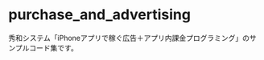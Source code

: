 purchase_and_advertising
========================

秀和システム「iPhoneアプリで稼ぐ広告＋アプリ内課金プログラミング」のサンプルコード集です。

